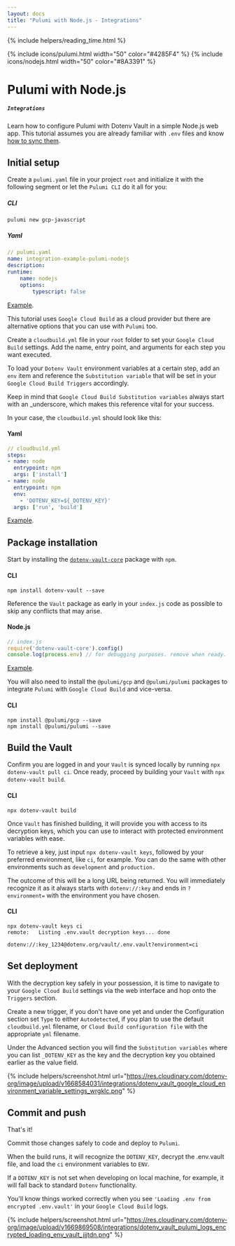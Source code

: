 ```yaml
---
layout: docs
title: "Pulumi with Node.js - Integrations"
---
```


{% include helpers/reading_time.html %}

{% include icons/pulumi.html width="50" color="#4285F4" %}
{% include icons/nodejs.html width="50" color="#8A3391" %}


# __Pulumi with Node.js__
##### `Integrations`
Learn how to configure Pulumi with Dotenv Vault in a simple Node.js web app. This tutorial assumes you are already familiar with `.env` files and know [how to sync them](/docs/tutorials/sync).

## Initial setup
Create a `pulumi.yaml` file in your project `root` and initialize it with the following segment or let the `Pulumi CLI` do it all for you:

##### CLI

```shell
pulumi new gcp-javascript
```

##### Yaml

```yml
// pulumi.yaml
name: integration-example-pulumi-nodejs
description:
runtime:
    name: nodejs
    options:
        typescript: false
```
[Example](https://github.com/dotenv-org/integration-example-pulumi-nodejs/blob/master/pulumi.yaml).

This tutorial uses `Google Cloud Build` as a cloud provider but there are alternative options that you can use with `Pulumi` too.

Create a `cloudbuild.yml` file in your `root` folder to set your `Google Cloud Build` settings. Add the name, entry point, and arguments for each step you want executed.

To load your `Dotenv Vault` environment variables at a certain step, add an `env` item and reference the `Substitution variable` that will be set in your `Google Cloud Build Triggers` accordingly.

Keep in mind that `Google Cloud Build Substitution variables` always start with an _underscore, which makes this reference vital for your success.

In your case, the `cloudbuild.yml` should look like this:

#### Yaml

```yml
// cloudbuild.yml
steps:
- name: node
  entrypoint: npm
  args: ['install']
- name: node
  entrypoint: npm
  env:
    - 'DOTENV_KEY=${_DOTENV_KEY}'
  args: ['run', 'build']
```
[Example](https://github.com/dotenv-org/integration-example-pulumi-nodejs/blob/master/cloudbuild.yaml).

## Package installation
Start by installing the [`dotenv-vault-core`](https://github.com/dotenv-org/dotenv-vault-core) package with `npm`.


#### CLI
```shell
npm install dotenv-vault --save
```

Reference the `Vault` package as early in your `index.js` code as possible to skip any conflicts that may arise.

#### Node.js

```js
// index.js
require('dotenv-vault-core').config()
console.log(process.env) // for debugging purposes. remove when ready.
```
[Example](https://github.com/dotenv-org/integration-example-pulumi-nodejs/blob/master/index.js).

You will also need to install the `@pulumi/gcp` and `@pulumi/pulumi` packages to integrate `Pulumi` with `Google Cloud Build` and vice-versa.

#### CLI
```shell
npm install @pulumi/gcp --save
npm install @pulumi/pulumi --save
```

## Build the Vault
Confirm you are logged in and your `Vault` is synced locally by running `npx dotenv-vault pull ci`. Once ready, proceed by building your `Vault` with `npx dotenv-vault build`.

#### CLI

```shell
npx dotenv-vault build
```

Once `Vault` has finished building, it will provide you with access to its decryption keys, which you can use to interact with protected environment variables with ease.

To retrieve a key, just input `npx dotenv-vault keys`, followed by your preferred environment, like `ci`, for example. You can do the same with other environments such as `development` and `production.`

The outcome of this will be a long URL being returned. You will immediately recognize it as it always starts with `dotenv://:key` and ends in `?environment=` with the environment you have chosen.

#### CLI

```shell
npx dotenv-vault keys ci
remote:   Listing .env.vault decryption keys... done

dotenv://:key_1234@dotenv.org/vault/.env.vault?environment=ci
```

## Set deployment
With the decryption key safely in your possession, it is time to navigate to your `Google Cloud Build` settings via the web interface and hop onto the `Triggers` section.

Create a new trigger, if you don't have one yet and under the Configuration section set `Type` to either `Autodetected`, if you plan to use the default `cloudbuild.yml` filename, or `Cloud Build configuration file` with the appropriate `yml` filename.

Under the Advanced section you will find the `Substitution variables` where you can list `_DOTENV_KEY` as the key and the decryption key you obtained earlier as the value field.

{% include helpers/screenshot.html url="https://res.cloudinary.com/dotenv-org/image/upload/v1668584031/integrations/dotenv_vault_google_cloud_environment_variable_settings_wrgklc.png" %}

## Commit and push

That's it!

Commit those changes safely to code and deploy to `Pulumi`.

When the build runs, it will recognize the `DOTENV_KEY`, decrypt the .env.vault file, and load the `ci` environment variables to `ENV`.

If a `DOTENV_KEY` is not set when developing on local machine, for example, it will fall back to standard `Dotenv` functionality.

You'll know things worked correctly when you see `'Loading .env from encrypted .env.vault'` in your `Google Cloud Build` logs.

{% include helpers/screenshot.html url="https://res.cloudinary.com/dotenv-org/image/upload/v1669869508/integrations/dotenv_vault_pulumi_logs_encrypted_loading_env_vault_jjjtdn.png" %}
